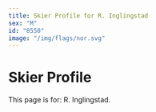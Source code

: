 ```yaml
---
title: Skier Profile for R. Inglingstad
sex: "M"
id: "8550"
image: "/img/flags/nor.svg" 
---
```


# Skier Profile

This page is for: R. Inglingstad.
    